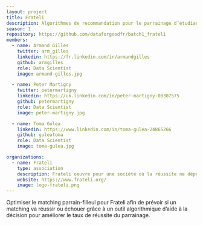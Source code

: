 ```yaml
---
layout: project
title: Frateli
description: Algorithmes de recommandation pour le parrainage d’étudiants.
season: 1
repository: https://github.com/dataforgoodfr/batch1_frateli
members:
  - name: Armand Gilles
    twitter: arm_gilles
    linkedin: https://fr.linkedin.com/in/armandgilles
    github: armgilles
    role: Data Scientist
    image: armand-gilles.jpg

  - name: Peter Martigny
    twitter: petermartigny
    linkedin: https://uk.linkedin.com/in/peter-martigny-08307575
    github: petermartigny
    role: Data Scientist
    image: peter-martigny.jpg

  - name: Toma Gulea
    linkedin: https://www.linkedin.com/in/toma-gulea-24865266
    github: guleatoma
    role: Data Scientist
    image: toma-gulea.jpg

organizations:
  - name: Frateli
    type: association
    description: Frateli oeuvre pour une société où la réussite ne dépend pas des origines sociales, économiques et culturelles, pour une société où la réussite passe par le lien social et l’engagement citoyen.
    website: https://www.frateli.org/
    image: logo-frateli.png
---
```


Optimiser le matching parrain-filleul pour Frateli afin de prévoir si un matching va réussir ou échouer grâce à un outil algorithmique d’aide à la décision pour améliorer le taux de réussite du parrainage.
